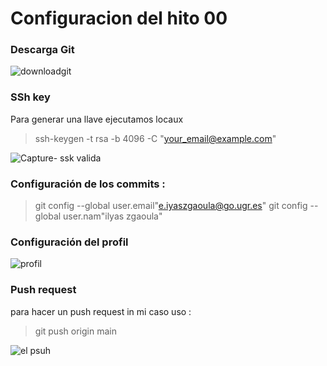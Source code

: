 # Configuracion del hito 00

### Descarga Git
![downloadgit](https://user-images.githubusercontent.com/116302871/198807256-605faed8-981e-4a1c-b777-ec397d7a7990.PNG)

### SSh key 

Para generar una llave ejecutamos locaux    

>  ssh-keygen -t rsa -b 4096 -C "your_email@example.com"     


![Capture- ssk valida](https://user-images.githubusercontent.com/116302871/198808068-a1bf7a0c-fa11-4f97-8a66-6408258848da.PNG)

### Configuración de los commits :  
> git config --global user.email"e.iyaszgaoula@go.ugr.es"
> git config --global user.nam"ilyas zgaoula"


### Configuración del profil

![profil](https://user-images.githubusercontent.com/116302871/198812330-6840d23d-6d20-4f11-9e5b-063220dc1da4.PNG)

### Push request    

para hacer un push request in mi caso uso :  
>  git push origin main  

![el psuh](https://user-images.githubusercontent.com/116302871/199275678-21a01dc6-62df-4698-bdea-1828d57f5063.PNG)
